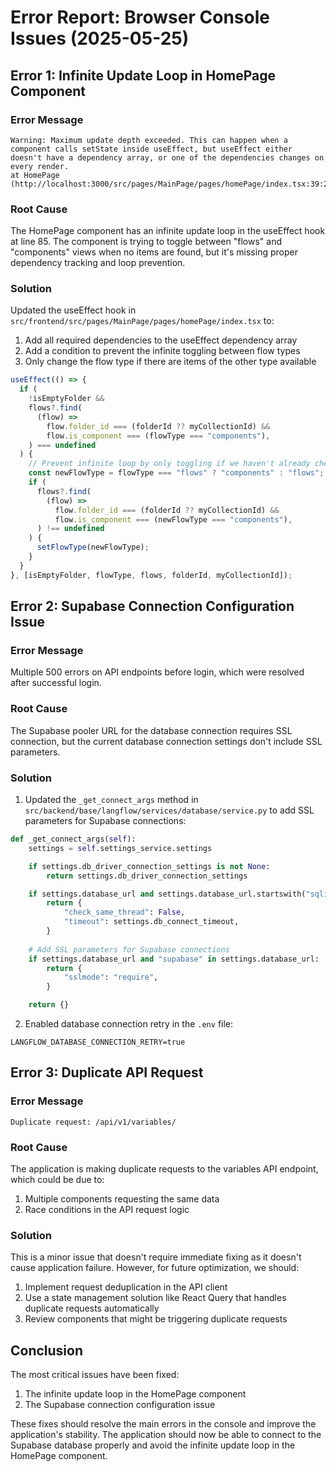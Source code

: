 # Error Report: Browser Console Issues (2025-05-25)

## Error 1: Infinite Update Loop in HomePage Component

### Error Message
```
Warning: Maximum update depth exceeded. This can happen when a component calls setState inside useEffect, but useEffect either doesn't have a dependency array, or one of the dependencies changes on every render.
at HomePage (http://localhost:3000/src/pages/MainPage/pages/homePage/index.tsx:39:21)
```

### Root Cause
The HomePage component has an infinite update loop in the useEffect hook at line 85. The component is trying to toggle between "flows" and "components" views when no items are found, but it's missing proper dependency tracking and loop prevention.

### Solution
Updated the useEffect hook in `src/frontend/src/pages/MainPage/pages/homePage/index.tsx` to:
1. Add all required dependencies to the useEffect dependency array
2. Add a condition to prevent the infinite toggling between flow types
3. Only change the flow type if there are items of the other type available

```javascript
useEffect(() => {
  if (
    !isEmptyFolder &&
    flows?.find(
      (flow) =>
        flow.folder_id === (folderId ?? myCollectionId) &&
        flow.is_component === (flowType === "components"),
    ) === undefined
  ) {
    // Prevent infinite loop by only toggling if we haven't already checked both types
    const newFlowType = flowType === "flows" ? "components" : "flows";
    if (
      flows?.find(
        (flow) =>
          flow.folder_id === (folderId ?? myCollectionId) &&
          flow.is_component === (newFlowType === "components"),
      ) !== undefined
    ) {
      setFlowType(newFlowType);
    }
  }
}, [isEmptyFolder, flowType, flows, folderId, myCollectionId]);
```

## Error 2: Supabase Connection Configuration Issue

### Error Message
Multiple 500 errors on API endpoints before login, which were resolved after successful login.

### Root Cause
The Supabase pooler URL for the database connection requires SSL connection, but the current database connection settings don't include SSL parameters.

### Solution
1. Updated the `_get_connect_args` method in `src/backend/base/langflow/services/database/service.py` to add SSL parameters for Supabase connections:

```python
def _get_connect_args(self):
    settings = self.settings_service.settings

    if settings.db_driver_connection_settings is not None:
        return settings.db_driver_connection_settings

    if settings.database_url and settings.database_url.startswith("sqlite"):
        return {
            "check_same_thread": False,
            "timeout": settings.db_connect_timeout,
        }
    
    # Add SSL parameters for Supabase connections
    if settings.database_url and "supabase" in settings.database_url:
        return {
            "sslmode": "require",
        }

    return {}
```

2. Enabled database connection retry in the `.env` file:

```
LANGFLOW_DATABASE_CONNECTION_RETRY=true
```

## Error 3: Duplicate API Request

### Error Message
```
Duplicate request: /api/v1/variables/
```

### Root Cause
The application is making duplicate requests to the variables API endpoint, which could be due to:
1. Multiple components requesting the same data
2. Race conditions in the API request logic

### Solution
This is a minor issue that doesn't require immediate fixing as it doesn't cause application failure. However, for future optimization, we should:

1. Implement request deduplication in the API client
2. Use a state management solution like React Query that handles duplicate requests automatically
3. Review components that might be triggering duplicate requests

## Conclusion

The most critical issues have been fixed:
1. The infinite update loop in the HomePage component
2. The Supabase connection configuration issue

These fixes should resolve the main errors in the console and improve the application's stability. The application should now be able to connect to the Supabase database properly and avoid the infinite update loop in the HomePage component.
